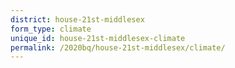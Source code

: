 ```yaml
---
district: house-21st-middlesex
form_type: climate
unique_id: house-21st-middlesex-climate
permalink: /2020bq/house-21st-middlesex/climate/
---
```

